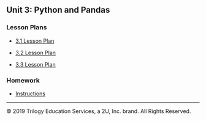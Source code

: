 ## Unit 3: Python and Pandas

### Lesson Plans

* [3.1 Lesson Plan](1/LessonPlan.md)

* [3.2 Lesson Plan](2/LessonPlan.md)

* [3.3 Lesson Plan](3/LessonPlan.md)

### Homework

* [Instructions](../../Homework/03-Pandas/Instructions/README.md)

- - -

© 2019 Trilogy Education Services, a 2U, Inc. brand. All Rights Reserved.
